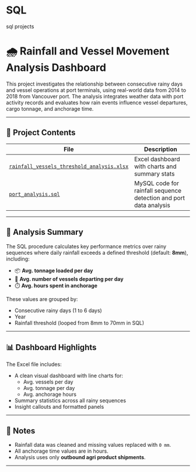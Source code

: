 # SQL
sql projects

# 🌧️ Rainfall and Vessel Movement Analysis Dashboard

This project investigates the relationship between consecutive rainy days and vessel operations at port terminals, using real-world data from 2014 to 2018 from Vancouver port. The analysis integrates weather data with port activity records and evaluates how rain events influence vessel departures, cargo tonnage, and anchorage time.

---

## 📁 Project Contents

| File | Description |
|------|-------------|
| [`rainfall_vessels_threshold_analysis.xlsx`](SQL/rainfall_vessels_threshold_analysis.xlsx) | Excel dashboard with charts and summary stats |
| [`port_analysis.sql`](SQL/port_analysis.sql) | MySQL code for rainfall sequence detection and port data analysis |

---

## 🧠 Analysis Summary

The SQL procedure calculates key performance metrics over rainy sequences where daily rainfall exceeds a defined threshold (default: **8mm**), including:
- 📦 **Avg. tonnage loaded per day**
- 🚢 **Avg. number of vessels departing per day**
- ⏱️ **Avg. hours spent in anchorage**

These values are grouped by:
- Consecutive rainy days (1 to 6 days)
- Year
- Rainfall threshold (looped from 8mm to 70mm in SQL)

---

## 📊 Dashboard Highlights

The Excel file includes:
- A clean visual dashboard with line charts for:
  - Avg. vessels per day
  - Avg. tonnage per day
  - Avg. anchorage hours
- Summary statistics across all rainy sequences
- Insight callouts and formatted panels

---


## 📌 Notes

- Rainfall data was cleaned and missing values replaced with `0 mm`.
- All anchorage time values are in hours.
- Analysis uses only **outbound agri product shipments**.

---


